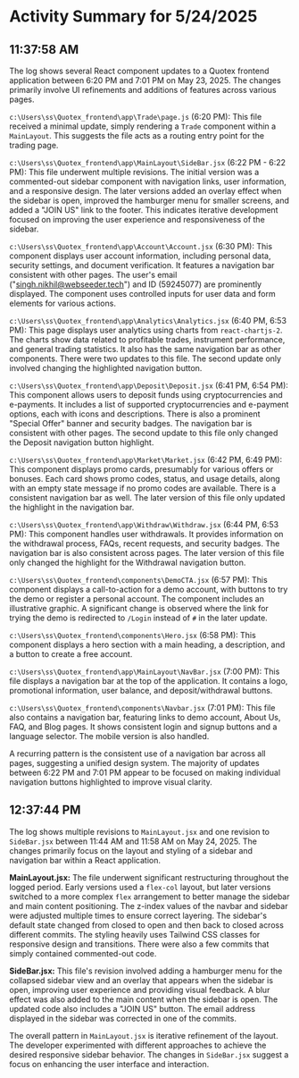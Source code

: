 # Activity Summary for 5/24/2025

## 11:37:58 AM
The log shows several React component updates to a Quotex frontend application between 6:20 PM and 7:01 PM on May 23, 2025.  The changes primarily involve UI refinements and additions of features across various pages.

`c:\Users\ss\Quotex_frontend\app\Trade\page.js` (6:20 PM): This file received a minimal update, simply rendering a `Trade` component within a `MainLayout`. This suggests the file acts as a routing entry point for the trading page.

`c:\Users\ss\Quotex_frontend\app\MainLayout\SideBar.jsx` (6:22 PM - 6:22 PM): This file underwent multiple revisions.  The initial version was a commented-out sidebar component with navigation links, user information, and a responsive design. The later versions added an overlay effect when the sidebar is open, improved the hamburger menu for smaller screens, and added a "JOIN US" link to the footer. This indicates iterative development focused on improving the user experience and responsiveness of the sidebar.

`c:\Users\ss\Quotex_frontend\app\Account\Account.jsx` (6:30 PM):  This component displays user account information, including personal data, security settings, and document verification. It features a navigation bar consistent with other pages. The user's email ("singh.nikhil@webseeder.tech") and ID (59245077) are prominently displayed.  The component uses controlled inputs for user data and form elements for various actions.

`c:\Users\ss\Quotex_frontend\app\Analytics\Analytics.jsx` (6:40 PM, 6:53 PM): This page displays user analytics using charts from `react-chartjs-2`.  The charts show data related to profitable trades, instrument performance, and general trading statistics.  It also has the same navigation bar as other components. There were two updates to this file. The second update only involved changing the highlighted navigation button.

`c:\Users\ss\Quotex_frontend\app\Deposit\Deposit.jsx` (6:41 PM, 6:54 PM): This component allows users to deposit funds using cryptocurrencies and e-payments.  It includes a list of supported cryptocurrencies and e-payment options, each with icons and descriptions. There is also a prominent "Special Offer" banner and security badges. The navigation bar is consistent with other pages. The second update to this file only changed the Deposit navigation button highlight.

`c:\Users\ss\Quotex_frontend\app\Market\Market.jsx` (6:42 PM, 6:49 PM): This component displays promo cards, presumably for various offers or bonuses. Each card shows promo codes, status, and usage details, along with an empty state message if no promo codes are available. There is a consistent navigation bar as well. The later version of this file only updated the highlight in the navigation bar.

`c:\Users\ss\Quotex_frontend\app\Withdraw\Withdraw.jsx` (6:44 PM, 6:53 PM):  This component handles user withdrawals. It provides information on the withdrawal process, FAQs, recent requests, and security badges.  The navigation bar is also consistent across pages. The later version of this file only changed the highlight for the Withdrawal navigation button.

`c:\Users\ss\Quotex_frontend\components\DemoCTA.jsx` (6:57 PM): This component displays a call-to-action for a demo account, with buttons to try the demo or register a personal account.  The component includes an illustrative graphic.  A significant change is observed where the link for trying the demo is redirected to `/Login` instead of `#` in the later update.

`c:\Users\ss\Quotex_frontend\components\Hero.jsx` (6:58 PM): This component displays a hero section with a main heading, a description, and a button to create a free account.

`c:\Users\ss\Quotex_frontend\app\MainLayout\NavBar.jsx` (7:00 PM): This file displays a navigation bar at the top of the application.  It contains a logo, promotional information, user balance, and deposit/withdrawal buttons.

`c:\Users\ss\Quotex_frontend\components\Navbar.jsx` (7:01 PM):  This file also contains a navigation bar, featuring links to demo account, About Us, FAQ, and Blog pages. It shows consistent login and signup buttons and a language selector.  The mobile version is also handled.


A recurring pattern is the consistent use of a navigation bar across all pages, suggesting a unified design system.  The majority of updates between 6:22 PM and 7:01 PM appear to be focused on making individual navigation buttons highlighted to improve visual clarity.


## 12:37:44 PM
The log shows multiple revisions to `MainLayout.jsx` and one revision to `SideBar.jsx` between 11:44 AM and 11:58 AM on May 24, 2025.  The changes primarily focus on the layout and styling of a sidebar and navigation bar within a React application.

**MainLayout.jsx:**  The file underwent significant restructuring throughout the logged period.  Early versions used a `flex-col` layout, but later versions switched to a more complex `flex` arrangement to better manage the sidebar and main content positioning.  The z-index values of the navbar and sidebar were adjusted multiple times to ensure correct layering.  The sidebar's default state changed from closed to open and then back to closed across different commits.  The styling heavily uses Tailwind CSS classes for responsive design and transitions. There were also a few commits that simply contained commented-out code.

**SideBar.jsx:** This file's revision involved adding a hamburger menu for the collapsed sidebar view and an overlay that appears when the sidebar is open, improving user experience and providing visual feedback.  A blur effect was also added to the main content when the sidebar is open.  The updated code also includes a "JOIN US" button.  The email address displayed in the sidebar was corrected in one of the commits.


The overall pattern in `MainLayout.jsx` is iterative refinement of the layout.  The developer experimented with different approaches to achieve the desired responsive sidebar behavior.  The changes in `SideBar.jsx` suggest a focus on enhancing the user interface and interaction.
